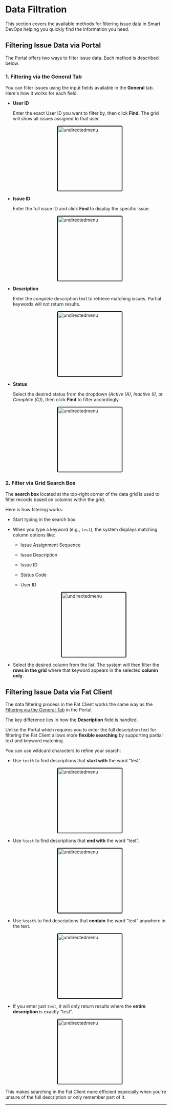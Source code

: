 # Data Filtration 

This section covers the available methods for filtering issue data in Smart DevOps helping you quickly find the information you need.

## Filtering Issue Data via Portal
The Portal offers two ways to filter issue data. Each method is described below.

### 1. Filtering via the General Tab

You can filter issues using the input fields available in the **General** tab. Here's how it works for each field:

- **User ID**

    Enter the exact User ID you want to filter by, then click **Find**. The grid will show all issues assigned to that user.
   
    <div style="text-align: left;">
     <img src="./assets/image71.png"
       alt="undirectedmenu"
       style="height: 200px; margin: auto; display: block; cursor: zoom-in;
              border: 2px solid #000000; border-radius: 4px;"
       onclick="this.style.height='400px'; this.style.cursor='zoom-out';"
       ondblclick="this.style.height='200px'; this.style.cursor='zoom-in';">
      </div>

- **Issue ID** 

    Enter the full issue ID and click **Find** to display the specific issue.
   
    <div style="text-align: left;">
     <img src="./assets/image72.png"
       alt="undirectedmenu"
       style="height: 200px; margin: auto; display: block; cursor: zoom-in;
              border: 2px solid #000000; border-radius: 4px;"
       onclick="this.style.height='400px'; this.style.cursor='zoom-out';"
       ondblclick="this.style.height='200px'; this.style.cursor='zoom-in';">
      </div>

- **Description** 

    Enter the *complete* description text to retrieve matching issues. Partial keywords will not return results.

    <div style="text-align: left;">
     <img src="./assets/image73.png"
       alt="undirectedmenu"
       style="height: 200px; margin: auto; display: block; cursor: zoom-in;
              border: 2px solid #000000; border-radius: 4px;"
       onclick="this.style.height='400px'; this.style.cursor='zoom-out';"
       ondblclick="this.style.height='200px'; this.style.cursor='zoom-in';">
      </div>

- **Status** 

     Select the desired status from the dropdown (*Active (A)*, *Inactive (I)*, or *Complete (C)*), then click **Find** to filter accordingly.
        
    <div style="text-align: left;">
     <img src="./assets/image74.png"
       alt="undirectedmenu"
       style="height: 200px; margin: auto; display: block; cursor: zoom-in;
              border: 2px solid #000000; border-radius: 4px;"
       onclick="this.style.height='400px'; this.style.cursor='zoom-out';"
       ondblclick="this.style.height='200px'; this.style.cursor='zoom-in';">
      </div>

### 2.  Filter via Grid Search Box
The **search box** located at the top-right corner of the data grid is used to filter records based on columns within the grid.

Here is how filtering works:

- Start typing in the search box.
- When you type a keyword (e.g., `test`), the system displays matching column options like:
  - Issue Assignment Sequence
  - Issue Description
  - Issue ID
  - Status Code
  - User ID

      <div style="text-align: left;">
     <img src="./assets/image75.png"
       alt="undirectedmenu"
       style="height: 200px; margin: auto; display: block; cursor: zoom-in;
              border: 2px solid #000000; border-radius: 4px;"
       onclick="this.style.height='400px'; this.style.cursor='zoom-out';"
       ondblclick="this.style.height='200px'; this.style.cursor='zoom-in';">
      </div>

- Select the desired column from the list. The system will then filter the **rows in the grid** where that keyword appears in the selected **column only**.

## Filtering Issue Data via Fat Client
The data filtering process in the Fat Client works the same way as the [Filtering via the General Tab](#1-filtering-via-the-general-tab) in the Portal.

The key difference lies in how the **Description** field is handled.

 Unlike the Portal which requires you to enter the full description text for filtering the Fat Client allows more **flexible searching** by supporting partial text and keyword matching.

You can use wildcard characters to refine your search:

- Use `test%` to find descriptions that **start with** the word “test”.

    <div style="text-align: left;">
     <img src="./assets/image76.png"
       alt="undirectedmenu"
       style="height: 200px; margin: auto; display: block; cursor: zoom-in;
              border: 2px solid #000000; border-radius: 4px;"
       onclick="this.style.height='400px'; this.style.cursor='zoom-out';"
       ondblclick="this.style.height='200px'; this.style.cursor='zoom-in';">
      </div>

- Use `%test` to find descriptions that **end with** the word “test”.

    <div style="text-align: left;">
     <img src="./assets/image77.png"
       alt="undirectedmenu"
       style="height: 200px; margin: auto; display: block; cursor: zoom-in;
              border: 2px solid #000000; border-radius: 4px;"
       onclick="this.style.height='400px'; this.style.cursor='zoom-out';"
       ondblclick="this.style.height='200px'; this.style.cursor='zoom-in';">
      </div>
- Use `%test%` to find descriptions that **contain** the word “test” anywhere in the text.

    <div style="text-align: left;">
     <img src="./assets/image78.png"
       alt="undirectedmenu"
       style="height: 200px; margin: auto; display: block; cursor: zoom-in;
              border: 2px solid #000000; border-radius: 4px;"
       onclick="this.style.height='400px'; this.style.cursor='zoom-out';"
       ondblclick="this.style.height='200px'; this.style.cursor='zoom-in';">
      </div>

- If you enter just `test`, it will only return results where the **entire description** is exactly “test”.

    <div style="text-align: left;">
     <img src="./assets/image79.png"
       alt="undirectedmenu"
       style="height: 200px; margin: auto; display: block; cursor: zoom-in;
              border: 2px solid #000000; border-radius: 4px;"
       onclick="this.style.height='400px'; this.style.cursor='zoom-out';"
       ondblclick="this.style.height='200px'; this.style.cursor='zoom-in';">
      </div>

This makes searching in the Fat Client more efficient especially when you're unsure of the full description or only remember part of it.

---

<br><br>